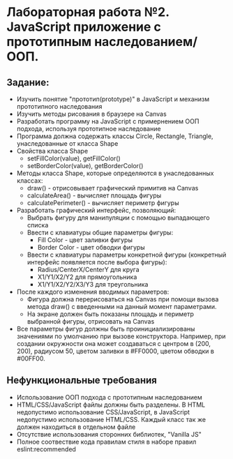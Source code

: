 # Лабораторная работа №2. JavaScript приложение с прототипным наследованием/ООП.

## Задание:
- Изучить понятие "прототип(prototype)" в JavaScript и механизм прототипного наследования
- Изучить методы рисования в браузере на Canvas
- Разработать программу на JavaScript с примернением ООП подхода, используя прототипное наследование
- Программа должна содержать классы Сircle, Rectangle, Triangle, унаследованные от класса Shape 
- Свойства класса Shape
  * setFillColor(value), getFillColor()
  * setBorderColor(value), getBorderColor()
- Методы класса Shape, которые определяются в унаследованных классах:
  * draw() - отрисовывает графический примитив на Canvas
  * calculateArea() - вычисляет площадь фигуры
  * calculatePerimeter() - вычисляет периметр фигуры
- Разработать графический интерфейс, позволяющий:
  * Выбрать фигуру для манипуляции с помощью выпадающего списка
  * Ввести с клавиатуры общие параметры фигуры:
    * Fill Color - цвет заливки фигуры
    * Border Color - цвет обводки фигуры
  * Ввести с клавиатуры параметры конкретной фигуры (конкретный интерфейс появляется после выбора фигуры): 
     * Radius/CenterX/CenterY для круга
     * X1/Y1/X2/Y2 для прямоугольника
     * X1/Y1/X2/Y2/X3/Y3 для треугольника
- После каждого изменения вводимых параметров:
  * Фигура должна перерисоваться на Canvas при помощи вызова метода draw() с введенными на данный момент параметрами.
  * На экране должен быть показаны площадь и периметр выбранной фигуры, отрисовать на Canvas
- Все параметры фигур должны быть проинициализированы значениями по умолчанию при вызове конструктора. Например, при создании окружности она может создаваться с центром в (200, 200), радиусом 50, цветом заливки в #FF0000, цветом обводки в #00FF00.

## Нефункциональные требования
  * Использование ООП подхода с прототипным наследованием
  * HTML/CSS/JavaScript файлы должны быть разделены. В HTML недопустимо использование CSS/JavaScript, в JavaScript недопустимо использование HTML/CSS. Каждый класс так же должен находиться в отдельном файле
  * Отсутствие использования сторонних библиотек, "Vanilla JS"
  * Полное соотвествие кода правилам стиля в наборе правил eslint:recommended
  
